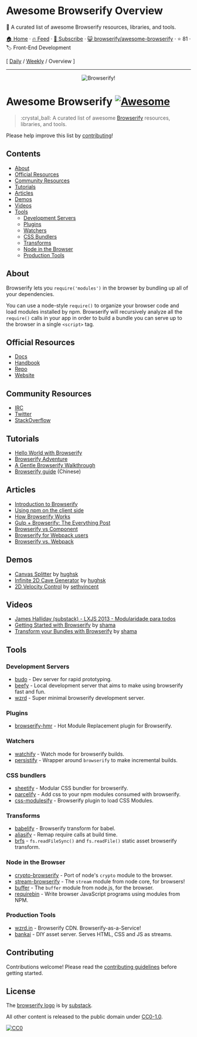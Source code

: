 # Awesome Browserify Overview

:crystal_ball: A curated list of awesome Browserify resources, libraries, and tools.

[🏠 Home](/README.md) · [🔥 Feed](https://www.trackawesomelist.com/browserify/awesome-browserify/rss.xml) · [📮 Subscribe](https://trackawesomelist.us17.list-manage.com/subscribe?u=d2f0117aa829c83a63ec63c2f&id=36a103854c) · [😺 browserify/awesome-browserify](https://github.com/browserify/awesome-browserify) · ⭐ 81 · 🏷️ Front-End Development

[ [Daily](/content/browserify/awesome-browserify/README.md) / [Weekly](/content/browserify/awesome-browserify/week/README.md) / Overview ]

---

<div align="center"><img src="https://github.com/browserify/awesome-browserify/raw/master/browserify.png" alt="Browserify!"></div>

# Awesome Browserify [![Awesome](https://cdn.rawgit.com/sindresorhus/awesome/d7305f38d29fed78fa85652e3a63e154dd8e8829/media/badge.svg)](https://github.com/sindresorhus/awesome)

> :crystal\_ball: A curated list of awesome [Browserify](https://github.com/substack/node-browserify) resources, libraries, and tools.

Please help improve this list by [contributing](https://github.com/browserify/awesome-browserify/blob/master/readme.md/contributing.md)!

## Contents

*   [About](#about)
*   [Official Resources](#official-resources)
*   [Community Resources](#community-resources)
*   [Tutorials](#tutorials)
*   [Articles](#articles)
*   [Demos](#demos)
*   [Videos](#videos)
*   [Tools](#tools)
    *   [Development Servers](#development-servers)
    *   [Plugins](#plugins)
    *   [Watchers](#watchers)
    *   [CSS Bundlers](#css-bundlers)
    *   [Transforms](#transforms)
    *   [Node in the Browser](#node-in-the-browser)
    *   [Production Tools](#production-tools)

## About

Browserify lets you `require('modules')` in the browser by bundling up all of your dependencies.

You can use a node-style `require()` to organize your browser code and load modules installed by npm. Browserify will recursively analyze all the `require()` calls in your app in order to build a bundle you can serve up to the browser in a single `<script>` tag.

## Official Resources

*   [Docs](https://github.com/substack/node-browserify#usage)
*   [Handbook](https://github.com/substack/browserify-handbook)
*   [Repo](https://github.com/substack/node-browserify)
*   [Website](http://browserify.org/)

## Community Resources

*   [IRC](http://webchat.freenode.net/?channels=browserify)
*   [Twitter](http://twitter.com/browserify)
*   [StackOverflow](http://stackoverflow.com/questions/tagged/browserify)

## Tutorials

*   [Hello World with Browserify](http://browserify.org/#middle-section)
*   [Browserify Adventure](https://github.com/workshopper/browserify-adventure)
*   [A Gentle Browserify Walkthrough](https://ponyfoo.com/articles/a-gentle-browserify-walkthrough)
*   [Browserify guide](http://zhaoda.net/2015/10/16/browserify-guide/) (Chinese)

## Articles

*   [Introduction to Browserify](https://writingjavascript.org/posts/introduction-to-browserify)
*   [Using npm on the client side](http://dontkry.com/posts/code/using-npm-on-the-client-side.html)
*   [How Browserify Works](http://benclinkinbeard.com/posts/how-browserify-works/)
*   [Gulp + Browserify: The Everything Post](https://www.viget.com/articles/gulp-browserify-starter-faq)
*   [Browserify vs Component](http://www.forbeslindesay.co.uk/post/44144487088/browserify-vs-component)
*   [Browserify for Webpack users](https://gist.github.com/substack/68f8d502be42d5cd4942)
*   [Browserify vs. Webpack](https://mattdesl.svbtle.com/browserify-vs-webpack)

## Demos

*   [Canvas Splitter](http://requirebin.com/?gist=maxogden/9576799) by [hughsk](http://github.com/hughsk)
*   [Infinite 2D Cave Generator](http://requirebin.com/?gist=maxogden/9557700) by [hughsk](http://github.com/hughsk)
*   [2D Velocity Control](http://requirebin.com/?gist=maxogden/9557776) by [sethvincent](http://github.com/sethvincent)

## Videos

*   [James Halliday (substack) - LXJS 2013 - Modularidade para todos](https://www.youtube.com/watch?v=DCQNm6yiZh0)
*   [Getting Started with Browserify](https://www.youtube.com/watch?v=CTAa8IcQh1U) by [shama](https://github.com/shama/)
*   [Transform your Bundles with Browserify](https://www.youtube.com/watch?v=Uk2bgp8OLT8) by [shama](https://github.com/shama/)

## Tools

### Development Servers

*   [budo](https://github.com/mattdesl/budo) - Dev server for rapid prototyping.
*   [beefy](https://github.com/chrisdickinson/beefy) - Local development server that aims to make using browserify fast and fun.
*   [wzrd](https://github.com/maxogden/wzrd) - Super minimal browserify development server.

### Plugins

*   [browserify-hmr](https://github.com/AgentME/browserify-hmr) - Hot Module Replacement plugin for Browserify.

### Watchers

*   [watchify](https://github.com/substack/watchify) - Watch mode for browserify builds.
*   [persistify](https://github.com/royriojas/persistify) - Wrapper around `browserify` to make incremental builds.

### CSS bundlers

*   [sheetify](https://github.com/stackcss/sheetify) - Modular CSS bundler for browserify.
*   [parcelify](https://github.com/rotundasoftware/parcelify) - Add css to your npm modules consumed with browserify.
*   [css-modulesify](https://github.com/css-modules/css-modulesify) - Browserify plugin to load CSS Modules.

### Transforms

*   [babelify](https://github.com/babel/babelify) - Browserify transform for babel.
*   [aliasify](https://github.com/benbria/aliasify) - Remap require calls at build time.
*   [brfs](https://github.com/substack/brfs) - `fs.readFileSync()` and `fs.readFile()` static asset browserify transform.

### Node in the Browser

*   [crypto-browserify](https://github.com/crypto-browserify/crypto-browserify) - Port of node's `crypto` module to the browser.
*   [stream-browserify](https://github.com/substack/stream-browserify) - The `stream` module from node core, for browsers!
*   [buffer](https://github.com/feross/buffer) - The `buffer` module from node.js, for the browser.
*   [requirebin](http://requirebin.com/) - Write browser JavaScript programs using modules from NPM.

### Production Tools

*   [wzrd.in](https://wzrd.in/) - Browserify CDN. Browserify-as-a-Service!
*   [bankai](https://github.com/yoshuawuyts/bankai) - DIY asset server. Serves HTML, CSS and JS as streams.

## Contributing

Contributions welcome! Please read the [contributing guidelines](https://github.com/browserify/awesome-browserify/blob/master/readme.md/contributing.md) before getting started.

## License

The [browserify logo](https://github.com/browserify/awesome-browserify/blob/master/readme.md/browserify.png) is by [substack](https://github.com/substack).

All other content is released to the public domain under [CC0-1.0](https://spdx.org/licenses/CC0-1.0.html).

[![CC0](http://mirrors.creativecommons.org/presskit/buttons/88x31/svg/cc-zero.svg)](https://creativecommons.org/publicdomain/zero/1.0/)

